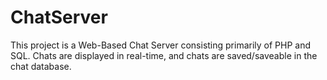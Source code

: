 # ChatServer
This project is a Web-Based Chat Server consisting primarily of PHP and SQL. Chats are displayed in real-time, and chats are saved/saveable in the chat database.
